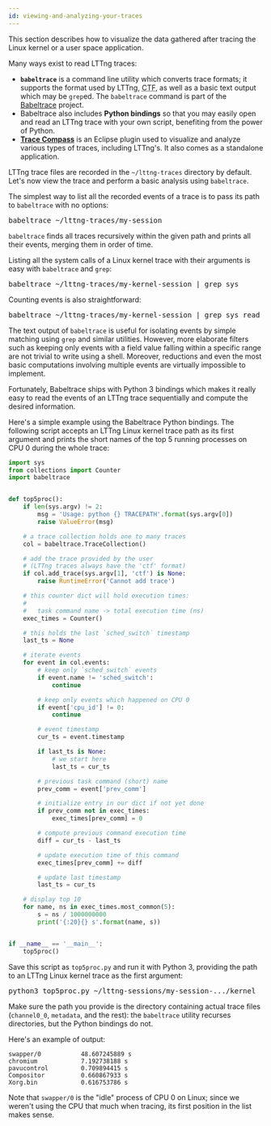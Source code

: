 ```yaml
---
id: viewing-and-analyzing-your-traces
---
```


This section describes how to visualize the data gathered after tracing
the Linux kernel or a user space application.

Many ways exist to read LTTng traces:

  * **`babeltrace`** is a command line utility which converts trace formats;
    it supports the format used by LTTng,
    <abbr title="Common Trace Format">CTF</abbr>, as well as a basic
    text output which may be `grep`ed. The `babeltrace` command is
    part of the
    <a href="http://diamon.org/babeltrace" class="ext">Babeltrace</a> project.
  * Babeltrace also includes **Python bindings** so that you may
    easily open and read an LTTng trace with your own script, benefiting
    from the power of Python.
  * **<a href="http://tracecompass.org/" class="ext">Trace Compass</a>**
    is an Eclipse plugin used to visualize and analyze various types of
    traces, including LTTng's. It also comes as a standalone application.

LTTng trace files are recorded in the `~/lttng-traces` directory by default.
Let's now view the trace and perform a basic analysis using
`babeltrace`.

The simplest way to list all the recorded events of a trace is to pass its
path to `babeltrace` with no options:

<pre class="term">
babeltrace ~/lttng-traces/my-session
</pre>

`babeltrace` finds all traces recursively within the given path and
prints all their events, merging them in order of time.

Listing all the system calls of a Linux kernel trace with their arguments is
easy with `babeltrace` and `grep`:

<pre class="term">
babeltrace ~/lttng-traces/my-kernel-session | grep sys_
</pre>

Counting events is also straightforward:

<pre class="term">
babeltrace ~/lttng-traces/my-kernel-session | grep sys_read | wc --lines
</pre>

The text output of `babeltrace` is useful for isolating events by simple
matching using `grep` and similar utilities. However, more elaborate filters
such as keeping only events with a field value falling within a specific range
are not trivial to write using a shell. Moreover, reductions and even the
most basic computations involving multiple events are virtually impossible
to implement.

Fortunately, Babeltrace ships with Python 3 bindings which makes it
really easy to read the events of an LTTng trace sequentially and compute
the desired information.

Here's a simple example using the Babeltrace Python bindings. The following
script accepts an LTTng Linux kernel trace path as its first argument and
prints the short names of the top 5 running processes on CPU 0 during the
whole trace:

~~~ python
import sys
from collections import Counter
import babeltrace


def top5proc():
    if len(sys.argv) != 2:
        msg = 'Usage: python {} TRACEPATH'.format(sys.argv[0])
        raise ValueError(msg)

    # a trace collection holds one to many traces
    col = babeltrace.TraceCollection()

    # add the trace provided by the user
    # (LTTng traces always have the 'ctf' format)
    if col.add_trace(sys.argv[1], 'ctf') is None:
        raise RuntimeError('Cannot add trace')

    # this counter dict will hold execution times:
    #
    #   task command name -> total execution time (ns)
    exec_times = Counter()

    # this holds the last `sched_switch` timestamp
    last_ts = None

    # iterate events
    for event in col.events:
        # keep only `sched_switch` events
        if event.name != 'sched_switch':
            continue

        # keep only events which happened on CPU 0
        if event['cpu_id'] != 0:
            continue

        # event timestamp
        cur_ts = event.timestamp

        if last_ts is None:
            # we start here
            last_ts = cur_ts

        # previous task command (short) name
        prev_comm = event['prev_comm']

        # initialize entry in our dict if not yet done
        if prev_comm not in exec_times:
            exec_times[prev_comm] = 0

        # compute previous command execution time
        diff = cur_ts - last_ts

        # update execution time of this command
        exec_times[prev_comm] += diff

        # update last timestamp
        last_ts = cur_ts

    # display top 10
    for name, ns in exec_times.most_common(5):
        s = ns / 1000000000
        print('{:20}{} s'.format(name, s))


if __name__ == '__main__':
    top5proc()
~~~

Save this script as `top5proc.py` and run it with Python 3, providing the
path to an LTTng Linux kernel trace as the first argument:

<pre class="term">
python3 top5proc.py ~/lttng-sessions/my-session-.../kernel
</pre>

Make sure the path you provide is the directory containing actual trace
files (`channel0_0`, `metadata`, and the rest): the `babeltrace` utility
recurses directories, but the Python bindings do not.

Here's an example of output:

~~~ text
swapper/0           48.607245889 s
chromium            7.192738188 s
pavucontrol         0.709894415 s
Compositor          0.660867933 s
Xorg.bin            0.616753786 s
~~~

Note that `swapper/0` is the "idle" process of CPU 0 on Linux; since we
weren't using the CPU that much when tracing, its first position in the list
makes sense.
